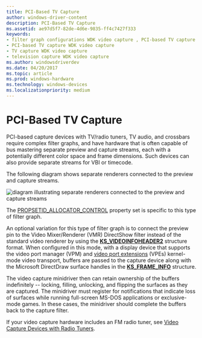 ```yaml
---
title: PCI-Based TV Capture
author: windows-driver-content
description: PCI-Based TV Capture
ms.assetid: ae97d5f7-82de-4d6e-9835-ff4c7427f333
keywords:
- filter graph configurations WDK video capture , PCI-based TV capture
- PCI-based TV capture WDK video capture
- TV capture WDK video capture
- television capture WDK video capture
ms.author: windowsdriverdev
ms.date: 04/20/2017
ms.topic: article
ms.prod: windows-hardware
ms.technology: windows-devices
ms.localizationpriority: medium
---
```


# PCI-Based TV Capture


PCI-based capture devices with TV/radio tuners, TV audio, and crossbars require complex filter graphs, and have hardware that is often capable of bus mastering separate preview and capture streams, each with a potentially different color space and frame dimensions. Such devices can also provide separate streams for VBI or timecode.

The following diagram shows separate renderers connected to the preview and capture streams.

![diagram illustrating separate renderers connected to the preview and capture streams](images/pci-tvtuner.gif)

The [PROPSETID\_ALLOCATOR\_CONTROL](https://msdn.microsoft.com/library/windows/hardware/ff567792) property set is specific to this type of filter graph.

An optional variation for this type of filter graph is to connect the preview pin to the Video Mixer/Renderer (VMR) DirectShow filter instead of the standard video renderer by using the [**KS\_VIDEOINFOHEADER2**](https://msdn.microsoft.com/library/windows/hardware/ff567702) structure format. When configured in this mode, with a display device that supports the video port manager (VPM) and [video port extensions](video-port-based-capture.md) (VPEs) kernel-mode video transport, buffers are passed to the capture device along with the Microsoft DirectDraw surface handles in the [**KS\_FRAME\_INFO**](https://msdn.microsoft.com/library/windows/hardware/ff567645) structure.

The video capture minidriver then can retain ownership of the buffers indefinitely -- locking, filling, unlocking, and flipping the surfaces as they are captured. The minidriver must register for notifications that indicate loss of surfaces while running full-screen MS-DOS applications or exclusive-mode games. In these cases, the minidriver should complete the buffers back to the capture filter.

If your video capture hardware includes an FM radio tuner, see [Video Capture Devices with Radio Tuners](video-capture-devices-with-radio-tuners.md).

 

 




